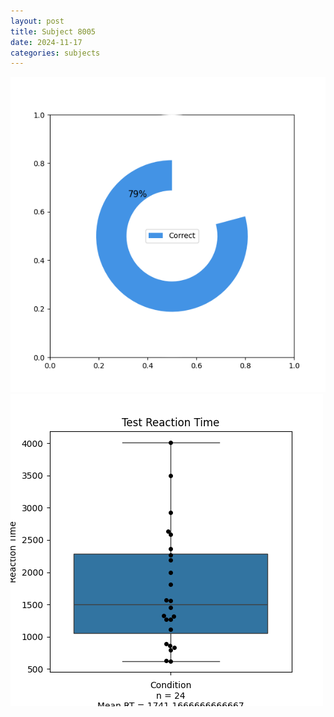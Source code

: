 ```yaml
---
layout: post
title: Subject 8005
date: 2024-11-17
categories: subjects
---
```


![](data/8005/run-2/8005_FN_acc_test.png)
![](data/8005/run-2/8005_FN_rt.png)
